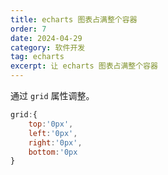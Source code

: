 ```yaml
---
title: echarts 图表占满整个容器
order: 7
date: 2024-04-29
category: 软件开发
tag: echarts
excerpt: 让 echarts 图表占满整个容器
---
```


通过 `grid` 属性调整。

```javascript
grid:{
    top:'0px',
    left:'0px',
    right:'0px',
    bottom:'0px
}
```
